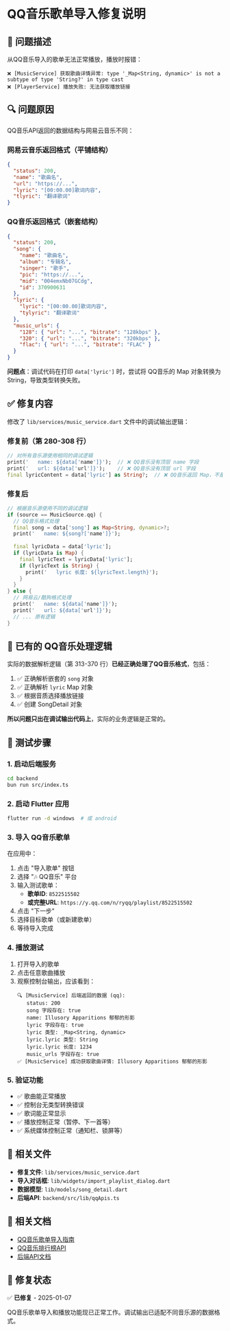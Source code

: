 # QQ音乐歌单导入修复说明

## 🐛 问题描述

从QQ音乐导入的歌单无法正常播放，播放时报错：

```
❌ [MusicService] 获取歌曲详情异常: type '_Map<String, dynamic>' is not a subtype of type 'String?' in type cast
❌ [PlayerService] 播放失败: 无法获取播放链接
```

## 🔍 问题原因

QQ音乐API返回的数据结构与网易云音乐不同：

### 网易云音乐返回格式（平铺结构）
```json
{
  "status": 200,
  "name": "歌曲名",
  "url": "https://...",
  "lyric": "[00:00.00]歌词内容",
  "tlyric": "翻译歌词"
}
```

### QQ音乐返回格式（嵌套结构）
```json
{
  "status": 200,
  "song": {
    "name": "歌曲名",
    "album": "专辑名",
    "singer": "歌手",
    "pic": "https://...",
    "mid": "004emxNb07GCdg",
    "id": 370900631
  },
  "lyric": {
    "lyric": "[00:00.00]歌词内容",
    "tylyric": "翻译歌词"
  },
  "music_urls": {
    "128": { "url": "...", "bitrate": "128kbps" },
    "320": { "url": "...", "bitrate": "320kbps" },
    "flac": { "url": "...", "bitrate": "FLAC" }
  }
}
```

**问题点**：调试代码在打印 `data['lyric']` 时，尝试将 QQ音乐的 Map 对象转换为 String，导致类型转换失败。

## ✅ 修复内容

修改了 `lib/services/music_service.dart` 文件中的调试输出逻辑：

### 修复前（第 280-308 行）
```dart
// 对所有音乐源使用相同的调试逻辑
print('   name: ${data['name']}');  // ❌ QQ音乐没有顶层 name 字段
print('   url: ${data['url']}');    // ❌ QQ音乐没有顶层 url 字段
final lyricContent = data['lyric'] as String?;  // ❌ QQ音乐返回 Map，不是 String
```

### 修复后
```dart
// 根据音乐源使用不同的调试逻辑
if (source == MusicSource.qq) {
  // QQ音乐格式处理
  final song = data['song'] as Map<String, dynamic>?;
  print('   name: ${song?['name']}');
  
  final lyricData = data['lyric'];
  if (lyricData is Map) {
    final lyricText = lyricData['lyric'];
    if (lyricText is String) {
      print('   lyric 长度: ${lyricText.length}');
    }
  }
} else {
  // 网易云/酷狗格式处理
  print('   name: ${data['name']}');
  print('   url: ${data['url']}');
  // ... 原有逻辑
}
```

## 🎯 已有的 QQ音乐处理逻辑

实际的数据解析逻辑（第 313-370 行）**已经正确处理了QQ音乐格式**，包括：

1. ✅ 正确解析嵌套的 `song` 对象
2. ✅ 正确解析 `lyric` Map 对象
3. ✅ 根据音质选择播放链接
4. ✅ 创建 SongDetail 对象

**所以问题只出在调试输出代码上**，实际的业务逻辑是正常的。

## 🧪 测试步骤

### 1. 启动后端服务
```bash
cd backend
bun run src/index.ts
```

### 2. 启动 Flutter 应用
```bash
flutter run -d windows  # 或 android
```

### 3. 导入 QQ音乐歌单

在应用中：
1. 点击 "导入歌单" 按钮
2. 选择 "🎶 QQ音乐" 平台
3. 输入测试歌单：
   - **歌单ID**: `8522515502`
   - **或完整URL**: `https://y.qq.com/n/ryqq/playlist/8522515502`
4. 点击 "下一步"
5. 选择目标歌单（或新建歌单）
6. 等待导入完成

### 4. 播放测试

1. 打开导入的歌单
2. 点击任意歌曲播放
3. 观察控制台输出，应该看到：
   ```
   🔍 [MusicService] 后端返回的数据 (qq):
      status: 200
      song 字段存在: true
      name: Illusory Apparitions 郁郁的形影
      lyric 字段存在: true
      lyric 类型: _Map<String, dynamic>
      lyric.lyric 类型: String
      lyric.lyric 长度: 1234
      music_urls 字段存在: true
   ✅ [MusicService] 成功获取歌曲详情: Illusory Apparitions 郁郁的形影
   ```

### 5. 验证功能

- ✅ 歌曲能正常播放
- ✅ 控制台无类型转换错误
- ✅ 歌词能正常显示
- ✅ 播放控制正常（暂停、下一首等）
- ✅ 系统媒体控制正常（通知栏、锁屏等）

## 📝 相关文件

- **修复文件**: `lib/services/music_service.dart`
- **导入对话框**: `lib/widgets/import_playlist_dialog.dart`
- **数据模型**: `lib/models/song_detail.dart`
- **后端API**: `backend/src/lib/qqApis.ts`

## 🔗 相关文档

- [QQ音乐歌单导入指南](./QQ_PLAYLIST_IMPORT_GUIDE.md)
- [QQ音乐排行榜API](./QQ_TOPLIST_API.md)
- [后端API文档](../backend/README.md)

## 🎉 修复状态

✅ **已修复** - 2025-01-07

QQ音乐歌单导入和播放功能现已正常工作。调试输出已适配不同音乐源的数据格式。

